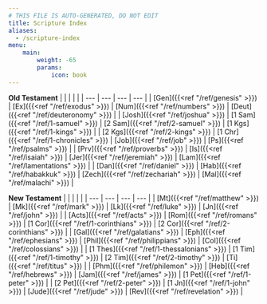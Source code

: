 ```yaml
---
# THIS FILE IS AUTO-GENERATED, DO NOT EDIT
title: Scripture Index
aliases:
  - /scripture-index
menu:
    main:
        weight: -65
        params:
            icon: book
---
```


**Old Testament**
| | | | |
| --- | --- | --- | --- |
| [Gen]({{<ref "/ref/genesis" >}}) | [Ex]({{<ref "/ref/exodus" >}}) | [Num]({{<ref "/ref/numbers" >}}) | [Deut]({{<ref "/ref/deuteronomy" >}}) |
| [Josh]({{<ref "/ref/joshua" >}}) | [1 Sam]({{<ref "/ref/1-samuel" >}}) | [2 Sam]({{<ref "/ref/2-samuel" >}}) | [1 Kgs]({{<ref "/ref/1-kings" >}}) |
| [2 Kgs]({{<ref "/ref/2-kings" >}}) | [1 Chr]({{<ref "/ref/1-chronicles" >}}) | [Job]({{<ref "/ref/job" >}}) | [Ps]({{<ref "/ref/psalms" >}}) |
| [Prv]({{<ref "/ref/proverbs" >}}) | [Is]({{<ref "/ref/isaiah" >}}) | [Jer]({{<ref "/ref/jeremiah" >}}) | [Lam]({{<ref "/ref/lamentations" >}}) |
| [Dan]({{<ref "/ref/daniel" >}}) | [Hab]({{<ref "/ref/habakkuk" >}}) | [Zech]({{<ref "/ref/zechariah" >}}) | [Mal]({{<ref "/ref/malachi" >}}) |

**New Testament**
| | | | |
| --- | --- | --- | --- |
| [Mt]({{<ref "/ref/matthew" >}}) | [Mk]({{<ref "/ref/mark" >}}) | [Lk]({{<ref "/ref/luke" >}}) | [Jn]({{<ref "/ref/john" >}}) |
| [Acts]({{<ref "/ref/acts" >}}) | [Rom]({{<ref "/ref/romans" >}}) | [1 Cor]({{<ref "/ref/1-corinthians" >}}) | [2 Cor]({{<ref "/ref/2-corinthians" >}}) |
| [Gal]({{<ref "/ref/galatians" >}}) | [Eph]({{<ref "/ref/ephesians" >}}) | [Phil]({{<ref "/ref/philippians" >}}) | [Col]({{<ref "/ref/colossians" >}}) |
| [1 Thes]({{<ref "/ref/1-thessalonians" >}}) | [1 Tim]({{<ref "/ref/1-timothy" >}}) | [2 Tim]({{<ref "/ref/2-timothy" >}}) | [Ti]({{<ref "/ref/titus" >}}) |
| [Phm]({{<ref "/ref/philemon" >}}) | [Heb]({{<ref "/ref/hebrews" >}}) | [Jam]({{<ref "/ref/james" >}}) | [1 Pet]({{<ref "/ref/1-peter" >}}) |
| [2 Pet]({{<ref "/ref/2-peter" >}}) | [1 Jn]({{<ref "/ref/1-john" >}}) | [Jude]({{<ref "/ref/jude" >}}) | [Rev]({{<ref "/ref/revelation" >}}) |
